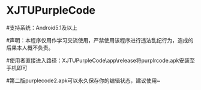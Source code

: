 # XJTUPurpleCode

#支持系统：Android5.1及以上

#声明：本程序仅用作学习交流使用，严禁使用该程序进行违法乱纪行为，造成的后果本人概不负责。

#使用者直接进入路径：XJTUPurpleCode\app\release将purplrcode.apk安装至手机即可

#第二版purplecode2.apk可以永久保存你的编辑状态，建议使用~
